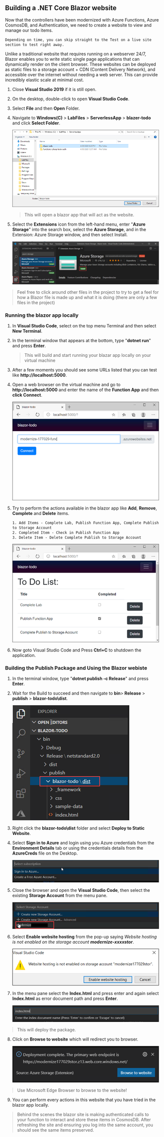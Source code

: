 ## Building a .NET Core Blazor website
Now that the controllers have been modernized with Azure Functions, Azure CosmosDB, and Authentication, we need to create a website to view and manage our todo items.

```
Depending on time, you can skip straight to the Test on a live site section to test right away.
```

Unlike a traditional website that requires running on a webserver 24/7, Blazor enables you to write static single page applications that can dynamically render on the client browser. These websites can be deployed as static files to a storage account + CDN (Content Delivery Network), and accessible over the internet without needing a web server. This can provide incredibly elastic scale at minimal cost.

1. Close **Visual Studio 2019** if it is still open.

2. On the desktop, double-click to open **Visual Studio Code**.

3. Select **File** and then **Open** Folder.

4. Navigate to **Windows(C)** > **LabFiles** > **ServerlessApp** > **blazer-todo** and click **Select Folder**.               
   
   ![blazor](images/blazor.png)
   
      > This will open a blazor app that will act as the website.
      
5. Select the **Extensions** icon from the left-hand menu, enter "**Azure Storage**" into the search box, select the **Azure Storage**, and in the Extension: Azure Storage window, and then select Install.

   ![Extensions](images/extension.png)
      
> Feel free to click around other files in the project to try to get a feel for how a Blazor file is made up and what it is doing (there are only a few files in the project)

### Running the blazor app locally

1. In **Visual Studio Code**, select on the top menu Terminal and then select **New Terminal**. 

2. In the terminal window that appears at the bottom, type "**dotnet run**" and press **Enter**.

     > This will build and start running your blazar app locally on your virtual machine
     
3. After a few moments you should see some URLs listed that you can test like **http://<span></span>localhost:5000**. 

4. Open a web browser on the virtual machine and go to **http://<span></span>localhost:5000** and enter the name of the **Function App** and then **click Connect**.

   ![blazortodo](images/blazortodo.png)

5. Try to perform the actions available in the blazor app like **Add**, **Remove**, **Complete** and **Delete** items.

    ```Try to perform actions like:
    1. Add Items - Complete Lab, Publish Function App, Complete Publish to Storage Account
    2. Completed Item - Check in Publish Function App
    3. Delete Item - Delete Complete Publish to Storage Account

    ```
    
   ![additem](images/additem.png)

6. Now goto Visual Studio Code and Press **Ctrl+C** to shutdown the application.
     
### Building the Publish Package and Using the Blazor webiste

1. In the terminal window, type "**dotnet publish -c Release**" and press **Enter**.

2. Wait for the Build to succeed and then navigate to **bin**> **Release** > **publish** > **blazor-todo\dist**.

   ![visualstudio](images/visualstudio.png)

3. Right click the **blazor-todo\dist** folder and select **Deploy to Static Website**.

4. Select **Sign in to Azure** and login using you Azure credentials from the **Environment Details** tab or using the credentials details from the **AzureCreds** file on the Desktop.

   ![signazure](images/signazure.png)

5. Close the browser and open the **Visual Studio Code**, then select the existing **Storage Account** from the menu pane.

   ![storage](images/storage.png)

6. Select **Enable website hosting** from the pop-up saying *Website hosting is not enabled on the storage account* ***modernize-xxxxstor***.

   ![enablewebhost](images/enablewebhost.png)

7. In the menu pane select the **Index.html** and press enter and again select **Index.html** as error document path and press **Enter**.

   ![Index.html](images/index.png)

> This will deploy the package.

8. Click on **Browse to website** which will redirect you to browser.
   
    ![browse](images/browse.png)
   
> Use Microsoft Edge Browser to browse to the website! 

9. You can perform every actions in this website that you have tried in the blazor app locally.

 > Behind the scenes the blazor site is making authenticated calls to your function to interact and store these items in CosmosDB. After refreshing the site and ensuring you log into the same account, you should see the same items preserved.

